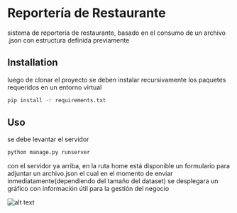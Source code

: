 # Reportería de Restaurante

sistema de reportería de restaurante, basado en el consumo de un archivo .json con estructura definida previamente

## Installation

luego de clonar el proyecto se deben instalar recursivamente los paquetes requeridos en un entorno virtual

```bash
pip install -r requirements.txt
```

## Uso

se debe levantar el servidor

```bash
python manage.py runserver
```

con el servidor ya arriba, en la ruta home está disponible un formulario para adjuntar un archivo.json
el cual en el momento de enviar inmediatamente(dependiendo del tamaño del dataset) se desplegara un gráfico con información útil para la gestión del negocio   


![alt text](https://www.photobox.co.uk/my/photo/full?photo_id=501951920784)

